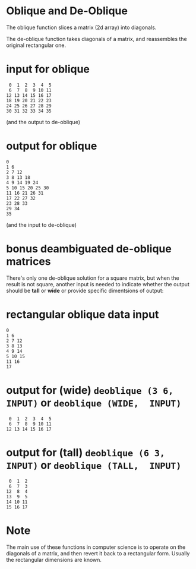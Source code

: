 # Oblique and De-Oblique
<div class="md"><p>The oblique function slices a matrix (2d array) into diagonals.</p>
<p>The de-oblique function takes diagonals of a matrix, and reassembles the original rectangular one.</p>
<h1>input for oblique</h1>
<pre><code> 0  1  2  3  4  5
 6  7  8  9 10 11
12 13 14 15 16 17
18 19 20 21 22 23
24 25 26 27 28 29
30 31 32 33 34 35
</code></pre>
<p>(and the output to de-oblique)</p>
<h1>output for oblique</h1>
<pre><code>0               
1 6             
2 7 12          
3 8 13 18       
4 9 14 19 24    
5 10 15 20 25 30
11 16 21 26 31  
17 22 27 32     
23 28 33        
29 34           
35              
</code></pre>
<p>(and the input to de-oblique)</p>
<h1>bonus deambiguated de-oblique matrices</h1>
<p>There's only one de-oblique solution for a square matrix, but when the result is not square, another input is needed to indicate whether the output should be <strong>tall</strong> or <strong>wide</strong> or provide specific dimentsions of output:</p>
<h1>rectangular oblique data input</h1>
<pre><code>0      
1 6    
2 7 12 
3 8 13 
4 9 14 
5 10 15
11 16  
17   
</code></pre>
<h1>output for (wide) <code>deoblique (3 6,  INPUT)</code> or <code>deoblique (WIDE,  INPUT)</code></h1>
<pre><code> 0  1  2  3  4  5
 6  7  8  9 10 11
12 13 14 15 16 17
</code></pre>
<h1>output for (tall) <code>deoblique (6 3,  INPUT)</code> or <code>deoblique (TALL,  INPUT)</code></h1>
<pre><code> 0  1  2
 6  7  3
12  8  4
13  9  5
14 10 11
15 16 17
</code></pre>
<h1>Note</h1>
<p>The main use of these functions in computer science is to operate on the diagonals of a matrix, and then revert it back to a rectangular form.  Usually the rectangular dimensions are known. </p>
</div>
